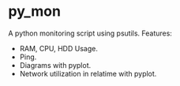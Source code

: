 # py_mon
A python monitoring script using psutils.
Features:
- RAM, CPU, HDD Usage.
- Ping.
- Diagrams with pyplot.
- Network utilization in relatime with pyplot.
